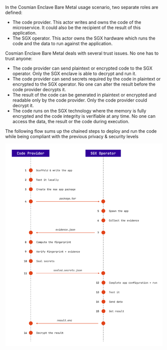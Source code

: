In the Cosmian Enclave Bare Metal usage scenario, two separate roles are defined:

- The code provider. This actor writes and owns the code of the microservice. It could also be the recipient of the result of this application.
- The SGX operator. This actor owns the SGX hardware which runs the code and the data to run against the application.

Cosmian Enclave Bare Metal deals with several trust issues. No one has to trust anyone:

- The code provider can send plaintext or encrypted code to the SGX operator. Only the SGX enclave is able to decrypt and run it.
- The code provider can send secrets required by the code in plaintext or encrypted to the SGX operator. No one can alter the result before the code provider decrypts it.
- The result of the code can be generated in plaintext or encrypted and readable only by the code provider. Only the code provider could decrypt it.
- The code runs on the SGX technology where the memory is fully encrypted and the code integrity is verifiable at any time. No one can access the data, the result or the code during execution.

The following flow sums up the chained steps to deploy and run the code while being compliant with the previous privacy & security levels

![](../images/deploy.png)